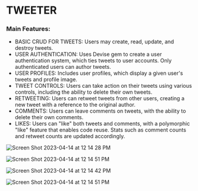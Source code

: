 # TWEETER

### Main Features:


- BASIC CRUD FOR TWEETS: Users may create, read, update, and destroy tweets.
- USER AUTHENTICATION: Uses Devise gem to create a user authentication system, which ties tweets to user accounts. Only authenticated users can author tweets.
- USER PROFILES: Includes user profiles, which display a given user's tweets and profile image.
- TWEET CONTROLS: Users can take action on their tweets using various controls, including the ability to delete their own tweets.
- RETWEETING: Users can retweet tweets from other users, creating a new tweet with a reference to the original author.
- COMMENTS: Users can leave comments on tweets, with the ability to delete their own comments.
- LIKES: Users can "like" both tweets and comments, with a polymorphic "like" feature that enables code reuse. Stats such as comment counts and retweet counts are updated accordingly.

![Screen Shot 2023-04-14 at 12 14 28 PM](https://user-images.githubusercontent.com/100665876/232137069-6a6c72f5-17c5-4bfd-8ec7-dcf920a943b7.jpeg)

![Screen Shot 2023-04-14 at 12 14 51 PM](https://user-images.githubusercontent.com/100665876/232137138-0796530a-5302-4cd6-b484-db9a92d75fb6.jpeg)

![Screen Shot 2023-04-14 at 12 14 42 PM](https://user-images.githubusercontent.com/100665876/232137391-9c5c0905-86bd-40db-afbe-8ee38e61e400.jpeg)

![Screen Shot 2023-04-14 at 12 14 51 PM](https://user-images.githubusercontent.com/100665876/232137217-cbd16189-cf19-4bbf-a622-2b6035b2cd8b.jpeg)

